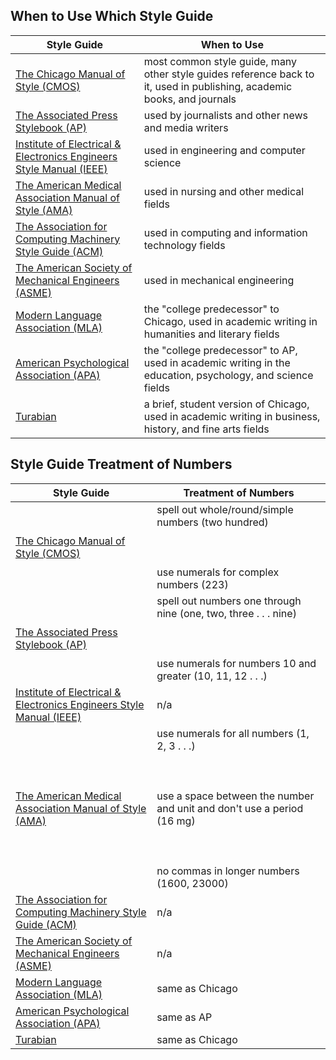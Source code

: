 ## When to Use Which Style Guide
| **Style Guide**                                                                                                                                                                | **When to Use**                                                                                                         |
| ------------------------------------------------------------------------------------------------------------------------------------------------------------------------------ | ----------------------------------------------------------------------------------------------------------------------- |
| [The Chicago Manual of Style (CMOS)](https://www.chicagomanualofstyle.org/)                                                                                                    | most common style guide, many other style guides reference back to it, used in publishing, academic books, and journals |
| [The Associated Press Stylebook (AP)](https://www.apstylebook.com/)                                                                                                            | used by journalists and other news and media writers                                                                    |
| [Institute of Electrical & Electronics Engineers Style Manual (IEEE)](https://journals.ieeeauthorcenter.ieee.org/your-role-in-article-production/ieee-editorial-style-manual/) | used in engineering and computer science                                                                                |
| [The American Medical Association Manual of Style (AMA)](https://academic.oup.com/amamanualofstyle)                                                                            | used in nursing and other medical fields                                                                                |
| [The Association for Computing Machinery Style Guide (ACM)](https://www.acm.org/publications/authors/reference-formatting)                                                     | used in computing and information technology fields                                                                     |
| [The American Society of Mechanical Engineers (ASME)](https://www.asme.org/publications-submissions/journals/information-for-authors/journal-guidelines/references)            | used in mechanical engineering                                                                                          |
| [Modern Language Association (MLA)](https://style.mla.org/)                                                                                                                    | the "college predecessor" to Chicago, used in academic writing in humanities and literary fields                        |
| [American Psychological Association (APA)](https://apastyle.apa.org/)                                                                                                          | the "college predecessor" to AP, used in academic writing in the education, psychology, and science fields              |
| [Turabian](https://www.chicagomanualofstyle.org/turabian/citation-guide.html)                                                                                                  | a brief, student version of Chicago, used in academic writing in business, history, and fine arts fields                |
## Style Guide Treatment of Numbers
| **Style Guide**                                                                                                                                                                | **Treatment of Numbers**                                                                                                                                                                        |
| ------------------------------------------------------------------------------------------------------------------------------------------------------------------------------ | ----------------------------------------------------------------------------------------------------------------------------------------------------------------------------------------------- |
| [The Chicago Manual of Style (CMOS)](https://www.chicagomanualofstyle.org/)                                                                                                    | spell out whole/round/simple numbers (two hundred)<br><br>  <br><br>use numerals for complex numbers (223)                                                                                      |
| [The Associated Press Stylebook (AP)](https://www.apstylebook.com/)                                                                                                            | spell out numbers one through nine (one, two, three . . . nine)<br><br>  <br><br>use numerals for numbers 10 and greater (10, 11, 12 . . .)                                                     |
| [Institute of Electrical & Electronics Engineers Style Manual (IEEE)](https://journals.ieeeauthorcenter.ieee.org/your-role-in-article-production/ieee-editorial-style-manual/) | n/a                                                                                                                                                                                             |
| [The American Medical Association Manual of Style (AMA)](https://academic.oup.com/amamanualofstyle)                                                                            | use numerals for all numbers (1, 2, 3 . . .)<br><br>  <br><br>use a space between the number and unit and don't use a period (16 mg)<br><br>  <br><br>no commas in longer numbers (1600, 23000) |
| [The Association for Computing Machinery Style Guide (ACM)](https://www.acm.org/publications/authors/reference-formatting)                                                     | n/a                                                                                                                                                                                             |
| [The American Society of Mechanical Engineers (ASME)](https://www.asme.org/publications-submissions/journals/information-for-authors/journal-guidelines/references)            | n/a                                                                                                                                                                                             |
| [Modern Language Association (MLA)](https://style.mla.org/)                                                                                                                    | same as Chicago                                                                                                                                                                                 |
| [American Psychological Association (APA)](https://apastyle.apa.org/)                                                                                                          | same as AP                                                                                                                                                                                      |
| [Turabian](https://www.chicagomanualofstyle.org/turabian/citation-guide.html)                                                                                                  | same as Chicago                                                                                                                                                                                 |

